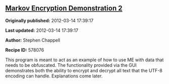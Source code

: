 ## [Markov Encryption Demonstration 2](https://code.activestate.com/recipes/578076-markov-encryption-demonstration-2)

**Originally published:** 2012-03-14 17:39:17

**Last updated:** 2012-03-14 17:39:17

**Author:** Stephen Chappell

**Recipe ID:** 578076

This program is meant to act as an example of how to use ME with
data that needs to be obfuscated. The functionality provided via
the GUI demonstrates both the ability to encrypt and decrypt all
text that the UTF-8 encoding can handle. Explanations come later.
